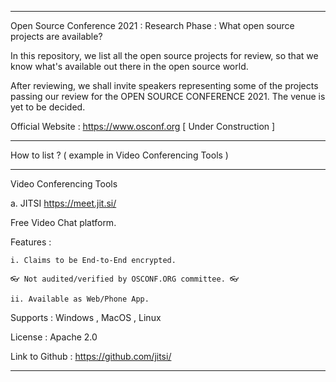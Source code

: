 ___________________________________________________________________________________________

Open Source Conference 2021 : Research Phase : What open source projects are available?

In this repository, we list all the open source projects for review, so that we know what's available out there in the open source world.

After reviewing, we shall invite speakers representing some of the projects passing our review for the OPEN SOURCE CONFERENCE 2021. The venue is yet to be decided. 

Official Website : https://www.osconf.org [ Under Construction ] 

___________________________________________________________________________________________

How to list ? ( example in Video Conferencing Tools )
___________________________________________________________________________________________

Video Conferencing Tools

a. JITSI https://meet.jit.si/

Free Video Chat platform.

Features :

	i. Claims to be End-to-End encrypted. 

	👓 Not audited/verified by OSCONF.ORG committee. 👓 

	ii. Available as Web/Phone App.

Supports : Windows , MacOS , Linux

License : Apache 2.0

Link to Github : https://github.com/jitsi/


_________________________________________________________________
